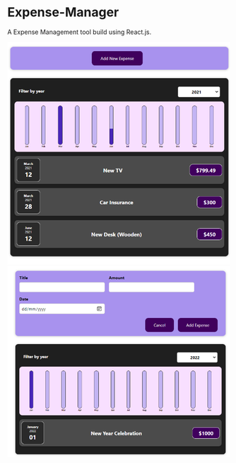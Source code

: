 # Expense-Manager
A Expense Management tool build using React.js.

<img src="images/Screenshot(180).png" width="800" title="hover text">
<img src="images/Screenshot(182).png" width="800" title="hover text">
